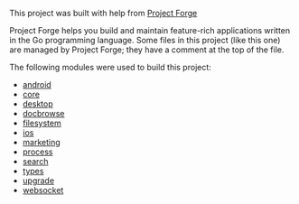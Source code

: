 <!--- Content managed by Project Forge, see [projectforge.md] for details. -->
This project was built with help from [Project Forge](https://projectforge.dev)

Project Forge helps you build and maintain feature-rich applications written in the Go programming language. 
Some files in this project (like this one) are managed by Project Forge; they have a comment at the top of the file.

The following modules were used to build this project:

- [android](./doc/module/android.md)
- [core](./doc/module/core.md)
- [desktop](./doc/module/desktop.md)
- [docbrowse](./doc/module/docbrowse.md)
- [filesystem](./doc/module/filesystem.md)
- [ios](./doc/module/ios.md)
- [marketing](./doc/module/marketing.md)
- [process](./doc/module/process.md)
- [search](./doc/module/search.md)
- [types](./doc/module/types.md)
- [upgrade](./doc/module/upgrade.md)
- [websocket](./doc/module/websocket.md)

